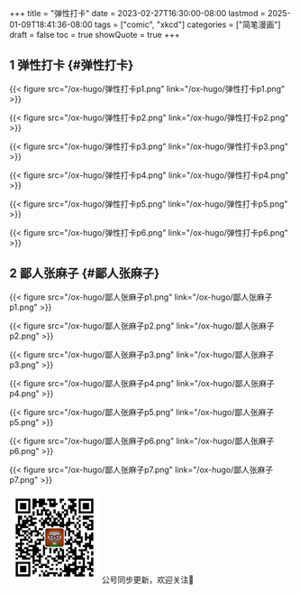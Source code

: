+++
title = "弹性打卡"
date = 2023-02-27T16:30:00-08:00
lastmod = 2025-01-09T18:41:36-08:00
tags = ["comic", "xkcd"]
categories = ["简笔漫画"]
draft = false
toc = true
showQuote = true
+++

## <span class="section-num">1</span> 弹性打卡 {#弹性打卡}

{{< figure src="/ox-hugo/弹性打卡p1.png" link="/ox-hugo/弹性打卡p1.png" >}}

{{< figure src="/ox-hugo/弹性打卡p2.png" link="/ox-hugo/弹性打卡p2.png" >}}

{{< figure src="/ox-hugo/弹性打卡p3.png" link="/ox-hugo/弹性打卡p3.png" >}}

{{< figure src="/ox-hugo/弹性打卡p4.png" link="/ox-hugo/弹性打卡p4.png" >}}

{{< figure src="/ox-hugo/弹性打卡p5.png" link="/ox-hugo/弹性打卡p5.png" >}}

{{< figure src="/ox-hugo/弹性打卡p6.png" link="/ox-hugo/弹性打卡p6.png" >}}


## <span class="section-num">2</span> 鄙人张麻子 {#鄙人张麻子}

{{< figure src="/ox-hugo/鄙人张麻子p1.png" link="/ox-hugo/鄙人张麻子p1.png" >}}

{{< figure src="/ox-hugo/鄙人张麻子p2.png" link="/ox-hugo/鄙人张麻子p2.png" >}}

{{< figure src="/ox-hugo/鄙人张麻子p3.png" link="/ox-hugo/鄙人张麻子p3.png" >}}

{{< figure src="/ox-hugo/鄙人张麻子p4.png" link="/ox-hugo/鄙人张麻子p4.png" >}}

{{< figure src="/ox-hugo/鄙人张麻子p5.png" link="/ox-hugo/鄙人张麻子p5.png" >}}

{{< figure src="/ox-hugo/鄙人张麻子p6.png" link="/ox-hugo/鄙人张麻子p6.png" >}}

{{< figure src="/ox-hugo/鄙人张麻子p7.png" link="/ox-hugo/鄙人张麻子p7.png" >}}

<div center class="qr-container">
<img src="/ox-hugo/qrcode_gh_e06d750e626f_1.jpg" alt="qrcode_gh_e06d750e626f_1.jpg" width="160px" height="160px" center="t" class="qr-container" />
公号同步更新，欢迎关注👻
</div>

